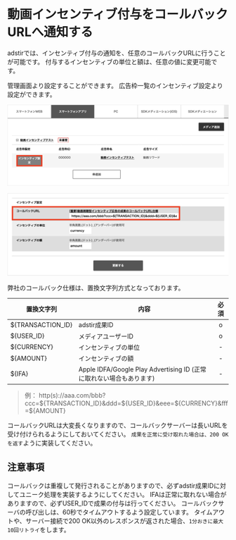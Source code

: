 # 動画インセンティブ付与をコールバックURLへ通知する

adstirでは、インセンティブ付与の通知を、任意のコールバックURLに行うことが可能です。
付与するインセンティブの単位と額は、任意の値に変更可能です。

管理画面より設定することができます。
広告枠一覧のインセンティブ設定より設定ができます。

![](reward_config_1.png)

![](reward_config_2.png)

弊社のコールバック仕様は、置換文字列方式となっております。

| 置換文字列 	| 内容 | 必須
|---|---|:-:|
| $\{TRANSACTION_ID\} | adstir成果ID | o |
| $\{USER_ID\}        | メディアユーザーID | o |
| $\{CURRENCY\}       | インセンティブの単位 | - |
| $\{AMOUNT\}         | インセンティブの額 | - |
| $\{IFA\}            | Apple IDFA/Google Play Advertising ID (正常に取れない場合もあります) | - |

> 例： http(s)://aaa.com/bbb?ccc=${TRANSACTION_ID}&ddd=${USER_ID}&eee=${CURRENCY}&fff=${AMOUNT}

コールバックURLは大変長くなりますので、コールバックサーバーは長いURLを受け付けられるようにしておいてください。
`成果を正常に受け取れた場合は、200 OKを返す`ように実装してください。


## 注意事項

コールバックは重複して発行されることがありますので、必ずadstir成果IDに対してユニーク処理を実装するようにしてください。
IFAは正常に取れない場合がありますので、必ずUSER_IDで成果の付与は行ってください。
コールバックサーバの呼び出しは、60秒でタイムアウトするよう設定しています。
タイムアウトや、サーバー接続で200 OK以外のレスポンスが返された場合、`1分おきに最大10回リトライ`をします。

